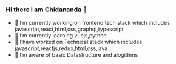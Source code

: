 ### Hi there I am Chidananda 👋
- 🔭 I’m currently working on frontend tech stack which includes javascript,react,html,css,graphql,typescript
- 🌱 I’m currently learning vuejs,python
- 🌱 I’have worked on Technical stack which includes javascript,reactjs,redux,html,css,java
- 🌱 I’m aware of basic Datastructure and alogithms
<!--
**chidananda-mn/chidananda-mn** is a ✨ _special_ ✨ repository because its `README.md` (this file) appears on your GitHub profile.

Here are some ideas to get you started:

- 🔭 I’m currently working on ...
- 🌱 I’m currently learning ...
- 👯 I’m looking to collaborate on ...
- 🤔 I’m looking for help with ...
- 💬 Ask me about ...
- 📫 How to reach me: ...
- 😄 Pronouns: ...
- ⚡ Fun fact: ...
-->
